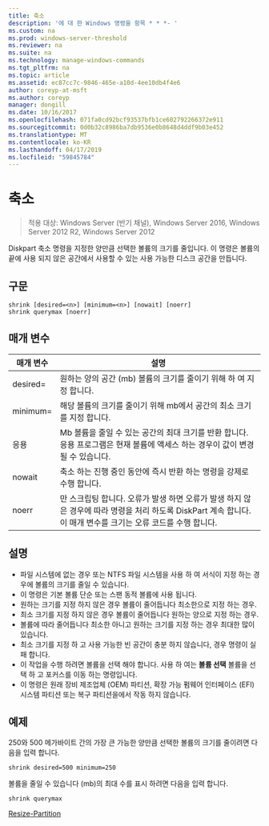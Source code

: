 ```yaml
---
title: 축소
description: '에 대 한 Windows 명령을 항목 * * *- '
ms.custom: na
ms.prod: windows-server-threshold
ms.reviewer: na
ms.suite: na
ms.technology: manage-windows-commands
ms.tgt_pltfrm: na
ms.topic: article
ms.assetid: ec87cc7c-9846-465e-a10d-4ee10db4f4e6
author: coreyp-at-msft
ms.author: coreyp
manager: dongill
ms.date: 10/16/2017
ms.openlocfilehash: 071fa0cd92bcf93537bfb1ce602792266372e911
ms.sourcegitcommit: 0d0b32c8986ba7db9536e0b8648d4ddf9b03e452
ms.translationtype: MT
ms.contentlocale: ko-KR
ms.lasthandoff: 04/17/2019
ms.locfileid: "59845784"
---
```

# <a name="shrink"></a>축소

>적용 대상: Windows Server (반기 채널), Windows Server 2016, Windows Server 2012 R2, Windows Server 2012

Diskpart 축소 명령을 지정한 양만큼 선택한 볼륨의 크기를 줄입니다. 이 명령은 볼륨의 끝에 사용 되지 않은 공간에서 사용할 수 있는 사용 가능한 디스크 공간을 만듭니다.

## <a name="syntax"></a>구문
```
shrink [desired=<n>] [minimum=<n>] [nowait] [noerr]
shrink querymax [noerr]
```
## <a name="parameters"></a>매개 변수
|매개 변수|설명|
|-------|--------|
|desired=<n>|원하는 양의 공간 (mb) 볼륨의 크기를 줄이기 위해 하 여 지정 합니다.|
|minimum=<n>|해당 볼륨의 크기를 줄이기 위해 mb에서 공간의 최소 크기를 지정 합니다.|
|응용|Mb 볼륨을 줄일 수 있는 공간의 최대 크기를 반환 합니다. 응용 프로그램은 현재 볼륨에 액세스 하는 경우이 값이 변경 될 수 있습니다.|
|nowait|축소 하는 진행 중인 동안에 즉시 반환 하는 명령을 강제로 수행 합니다.|
|noerr|만 스크립팅 합니다. 오류가 발생 하면 오류가 발생 하지 않은 경우에 따라 명령을 처리 하도록 DiskPart 계속 합니다. 이 매개 변수를 크기는 오류 코드를 수행 합니다.|
## <a name="remarks"></a>설명
-   파일 시스템에 없는 경우 또는 NTFS 파일 시스템을 사용 하 여 서식이 지정 하는 경우에 볼륨의 크기를 줄일 수 있습니다.
-   이 명령은 기본 볼륨 단순 또는 스팬 동적 볼륨에 사용 됩니다.
-   원하는 크기를 지정 하지 않은 경우 볼륨이 줄어듭니다 최소한으로 지정 하는 경우.
-   최소 크기를 지정 하지 않은 경우 볼륨이 줄어듭니다 원하는 양으로 지정 하는 경우.
-   볼륨에 따라 줄어듭니다 최소한 아니고 원하는 크기를 지정 하는 경우 최대한 많이 있습니다.
-   최소 크기를 지정 하 고 사용 가능한 빈 공간이 충분 하지 않습니다, 경우 명령이 실패 합니다.
-   이 작업을 수행 하려면 볼륨을 선택 해야 합니다. 사용 하 여는 **볼륨 선택** 볼륨을 선택 하 고 포커스를 이동 하는 명령입니다.
-   이 명령은 원래 장비 제조업체 (OEM) 파티션, 확장 가능 펌웨어 인터페이스 (EFI) 시스템 파티션 또는 복구 파티션을에서 작동 하지 않습니다.
## <a name="BKMK_examples"></a>예제
250와 500 메가바이트 간의 가장 큰 가능한 양만큼 선택한 볼륨의 크기를 줄이려면 다음을 입력 합니다.
```
shrink desired=500 minimum=250
```
볼륨을 줄일 수 있습니다 (mb)의 최대 수를 표시 하려면 다음을 입력 합니다.
```
shrink querymax
```

[Resize-Partition](https://technet.microsoft.com/library/hh848680.aspx)
